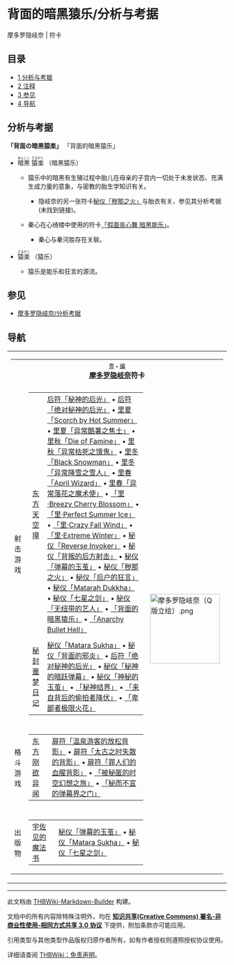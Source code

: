 # 背面的暗黑猿乐/分析与考据

<!-- source html: G:\repos\THBWiki-Markdown-Builder\THBWikiMarkdown\Temp\main\7\7a\ns0%3A%E8%83%8C%E9%9D%A2%E7%9A%84%E6%9A%97%E9%BB%91%E7%8C%BF%E4%B9%90%2F%E5%88%86%E6%9E%90%E4%B8%8E%E8%80%83%E6%8D%AE.html -->

摩多罗隐岐奈 | 符卡

## 目录

- [1 分析与考据](#分析与考据)
- [2 注释](#注释)
- [3 参见](#参见)
- [4 导航](#导航)




## 分析与考据
  
 **「背面の暗黒猿楽」**  「背面的暗黑猿乐」
  

- <ruby lang="ja"><rb>暗黒</rb><rp> (</rp><rt>あんこく</rt><rp>) </rp></ruby>
<ruby lang="ja"><rb>猿楽</rb><rp> (</rp><rt>さるがく</rt><rp>) </rp></ruby>
（暗黑猿乐）
  - 猿乐中的暗黑有生殖过程中胎儿在母亲的子宫内一切处于未发状态、充满生成力量的意象，与密教的胎生学知识有关。
    - 隐岐奈的另一张符卡[秘仪「秽那之火」](./秽那之火.md)与胎衣有关，参见其分析考据 (未找到链接)。

  - 秦心在心绮楼中使用的符卡[「假面丧心舞 暗黑能乐」](./假面丧心舞_暗黑能乐.md)。
    - 秦心与秦河胜存在关联。


- <ruby lang="ja"><rb>猿楽</rb><rp> (</rp><rt>さるがく</rt><rp>) </rp></ruby>
（猿乐）
  - 猿乐是能乐和狂言的源流。



## 参见
- [摩多罗隐岐奈/分析考据](./摩多罗隐岐奈-分析考据.md)

## 导航

<table><tbody><tr><td><table cellspacing="0" class="nowraplinks mw-collapsible mw-collapsed" style="width:100%;;;"><tbody><tr><th style=";" colspan="3" class="navbox-title"><div class="navbar"><div class="noprint plainlinksneverexpand" style="background-color:transparent; padding:0; font-weight:normal; font-size:80%; white-space:nowrap;"><a href="./模板-摩多罗隐岐奈符卡导航.md" title="模板:摩多罗隐岐奈符卡导航"><span style=";;border:none;" title="查看这个模板">查</span></a>&#160;<span style="font-size:80%;">•</span>&#160;<a href="/index.php?title=%E6%A8%A1%E6%9D%BF:%E6%91%A9%E5%A4%9A%E7%BD%97%E9%9A%90%E5%B2%90%E5%A5%88%E7%AC%A6%E5%8D%A1%E5%AF%BC%E8%88%AA&amp;action=edit"><span style=";;border:none;" title="您可以编辑这个模板。请在储存变更之前先预览">编</span></a></div></div><span><a href="./摩多罗隐岐奈.md" title="摩多罗隐岐奈">摩多罗隐岐奈</a>符卡</span></th></tr><tr><td></td></tr><tr><td class="navbox-group" style=";;">射击游戏</td><td style=";;" class="navbox-list navbox-odd"><div></div><table cellspacing="0" class="nowraplinks navbox-subgroup" style="width:100%;;;;"><tbody><tr><td class="navbox-group" style=";;"><div><a href="./东方天空璋.md" title="东方天空璋">东方天空璋</a></div></td><td style=";;" class="navbox-list navbox-odd"><div><a href="./秘神的后光.md" title="秘神的后光" unred="">后符「秘神的后光」</a> &#8226; <a href="./秘神的后光.md" title="秘神的后光" unred="">后符「绝对秘神的后光」</a> &#8226; <a href="./Scorch_by_Hot_Summer.md" title="Scorch by Hot Summer" unred="">里夏「Scorch by Hot Summer」</a> &#8226; <a href="./Scorch_by_Hot_Summer.md" title="Scorch by Hot Summer" unred="">里夏「异常酷暑之焦土」</a> &#8226; <a href="./Die_of_Famine.md" title="Die of Famine" unred="">里秋「Die of Famine」</a> &#8226; <a href="./Die_of_Famine.md" title="Die of Famine" unred="">里秋「异常枯死之饿鬼」</a> &#8226; <a href="./Black_Snowman.md" title="Black Snowman" unred="">里冬「Black Snowman」</a> &#8226; <a href="./Black_Snowman.md" title="Black Snowman" unred="">里冬「异常降雪之雪人」</a> &#8226; <a href="./April_Wizard.md" title="April Wizard" unred="">里春「April Wizard」</a> &#8226; <a href="./April_Wizard.md" title="April Wizard" unred="">里春「异常落花之魔术使」</a> &#8226; <a href="./里·Breezy_Cherry_Blossom.md" title="里·Breezy Cherry Blossom" unred="">「里·Breezy Cherry Blossom」</a> &#8226; <a href="./里·Perfect_Summer_Ice.md" title="里·Perfect Summer Ice" unred="">「里·Perfect Summer Ice」</a> &#8226; <a href="./里·Crazy_Fall_Wind.md" title="里·Crazy Fall Wind" unred="">「里·Crazy Fall Wind」</a> &#8226; <a href="./里·Extreme_Winter.md" title="里·Extreme Winter" unred="">「里·Extreme Winter」</a> &#8226; <a href="./Reverse_Invoker.md" title="Reverse Invoker" unred="">秘仪「Reverse Invoker」</a> &#8226; <a href="./背叛的后方射击.md" title="背叛的后方射击" unred="">秘仪「背叛的后方射击」</a> &#8226; <a href="./弹幕的玉茧.md" title="弹幕的玉茧" unred="">秘仪「弹幕的玉茧」</a> &#8226; <a href="./秽那之火.md" title="秽那之火" unred="">秘仪「秽那之火」</a> &#8226; <a href="./后户的狂言.md" title="后户的狂言" unred="">秘仪「后户的狂言」</a> &#8226; <a href="./Matarah_Dukkha.md" title="Matarah Dukkha" unred="">秘仪「Matarah Dukkha」</a> &#8226; <a href="./七星之剑.md" title="七星之剑" unred="">秘仪「七星之剑」</a> &#8226; <a href="./无纽带的艺人.md" title="无纽带的艺人" unred="">秘仪「无纽带的艺人」</a> &#8226; <a href="./背面的暗黑猿乐.md" title="背面的暗黑猿乐" unred="">「背面的暗黑猿乐」</a> &#8226; <a href="./Anarchy_Bullet_Hell.md" title="Anarchy Bullet Hell" unred="">「Anarchy Bullet Hell」</a></div></td></tr><tr><td></td></tr><tr><td class="navbox-group" style=";;"><div><a href="./秘封噩梦日记.md" title="秘封噩梦日记">秘封噩梦日记</a></div></td><td style=";;" class="navbox-list navbox-even"><div><a href="./Matarah_Dukkha.md" title="Matarah Dukkha" unred="">秘仪「Matara Sukha」</a> &#8226; <a href="./秽那之火.md" title="秽那之火" unred="">秘仪「背面的邪炎」</a> &#8226; <a href="./秘神的后光.md" title="秘神的后光" unred="">后符「绝对秘神的后光」</a> &#8226; <a href="./Reverse_Invoker.md" title="Reverse Invoker" unred="">秘仪「秘神的暗跃弹幕」</a> &#8226; <a href="./弹幕的玉茧.md" title="弹幕的玉茧" unred="">秘仪「神秘的玉茧」</a> &#8226; <a href="./秘神结界.md" title="秘神结界" unred="">「秘神结界」</a> &#8226; <a href="./来自背后的偷拍者降伏.md" title="来自背后的偷拍者降伏" unred="">「来自背后的偷拍者降伏」</a> &#8226; <a href="./卑鄙者极限火花.md" title="卑鄙者极限火花" unred="">「卑鄙者极限火花」</a></div></td></tr></tbody></table><div></div></td><td class="navbox-image" style="" rowspan="5"><a href="./文件-摩多罗隐岐奈（Q版立绘）.png.md" class="image"><img alt="摩多罗隐岐奈（Q版立绘）.png" src="https://upload.thwiki.cc/thumb/1/1a/%E6%91%A9%E5%A4%9A%E7%BD%97%E9%9A%90%E5%B2%90%E5%A5%88%EF%BC%88Q%E7%89%88%E7%AB%8B%E7%BB%98%EF%BC%89.png/160px-%E6%91%A9%E5%A4%9A%E7%BD%97%E9%9A%90%E5%B2%90%E5%A5%88%EF%BC%88Q%E7%89%88%E7%AB%8B%E7%BB%98%EF%BC%89.png" decoding="async" loading="lazy" width="160" height="160" srcset="https://upload.thwiki.cc/thumb/1/1a/%E6%91%A9%E5%A4%9A%E7%BD%97%E9%9A%90%E5%B2%90%E5%A5%88%EF%BC%88Q%E7%89%88%E7%AB%8B%E7%BB%98%EF%BC%89.png/240px-%E6%91%A9%E5%A4%9A%E7%BD%97%E9%9A%90%E5%B2%90%E5%A5%88%EF%BC%88Q%E7%89%88%E7%AB%8B%E7%BB%98%EF%BC%89.png 1.5x, https://upload.thwiki.cc/thumb/1/1a/%E6%91%A9%E5%A4%9A%E7%BD%97%E9%9A%90%E5%B2%90%E5%A5%88%EF%BC%88Q%E7%89%88%E7%AB%8B%E7%BB%98%EF%BC%89.png/320px-%E6%91%A9%E5%A4%9A%E7%BD%97%E9%9A%90%E5%B2%90%E5%A5%88%EF%BC%88Q%E7%89%88%E7%AB%8B%E7%BB%98%EF%BC%89.png 2x" data-file-width="500" data-file-height="500"></a></td></tr><tr><td></td></tr><tr><td class="navbox-group" style=";;">格斗游戏</td><td style=";;" class="navbox-list navbox-even"><div></div><table cellspacing="0" class="nowraplinks navbox-subgroup" style="width:100%;;;;"><tbody><tr><td class="navbox-group" style=";;"><div><a href="./东方刚欲异闻.md" title="东方刚欲异闻">东方刚欲异闻</a></div></td><td style=";;" class="navbox-list navbox-odd"><div><a href="./温泉游客的放松背影.md" title="温泉游客的放松背影" unred="">扉符「温泉游客的放松背影」</a> &#8226; <a href="./太古之时失散的背影.md" title="太古之时失散的背影" unred="">扉符「太古之时失散的背影」</a> &#8226; <a href="./罪人们的血腥背影.md" title="罪人们的血腥背影" unred="">扉符「罪人们的血腥背影」</a> &#8226; <a href="./被秘匿的时空幻想之旅.md" title="被秘匿的时空幻想之旅" unred="">「被秘匿的时空幻想之旅」</a> &#8226; <a href="./秘而不宣的弹幕界之门.md" title="秘而不宣的弹幕界之门" unred="">「秘而不宣的弹幕界之门」</a></div></td></tr></tbody></table><div></div></td></tr><tr><td></td></tr><tr><td class="navbox-group" style=";;">出版物</td><td style=";;" class="navbox-list navbox-odd"><div></div><table cellspacing="0" class="nowraplinks navbox-subgroup" style="width:100%;;;;"><tbody><tr><td class="navbox-group" style=";;"><div><a href="./The_Grimoire_of_Usami.md" title="The Grimoire of Usami" unred="">宇佐见的魔法书</a></div></td><td style=";;" class="navbox-list navbox-odd"><div><a href="./弹幕的玉茧.md" title="弹幕的玉茧" unred="">秘仪「弹幕的玉茧」</a> &#8226; <a href="./Matarah_Dukkha.md" title="Matarah Dukkha" unred="">秘仪「Matara Sukha」</a> &#8226; <a href="./七星之剑.md" title="七星之剑" unred="">秘仪「七星之剑」</a></div></td></tr></tbody></table><div></div></td></tr></tbody></table></td></tr></tbody></table>






---

此文档由 [THBWiki-Markdown-Builder](https://github.com/Delsin-Yu/THBWiki-Markdown-Builder) 构建。

文档中的所有内容除特殊注明外，均在 [**知识共享(Creative Commons) 署名-非商业性使用-相同方式共享 3.0 协议**](https://creativecommons.org/licenses/by-sa/3.0/deed.zh-hans) 下提供，附加条款亦可能应用。

引用类型与其他类型作品版权归原作者所有，如有作者授权则遵照授权协议使用。

详细请查阅 [THBWiki：免责声明](https://thbwiki.cc/THBWiki:%E5%85%8D%E8%B4%A3%E5%A3%B0%E6%98%8E)。

